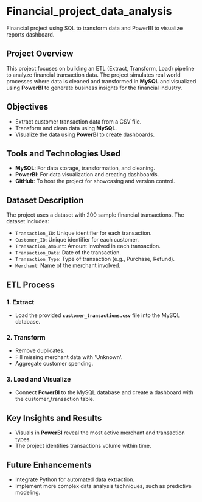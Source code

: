 # Financial_project_data_analysis
Financial project using SQL to transform data and PowerBI to visualize reports dashboard.

## Project Overview
This project focuses on building an ETL (Extract, Transform, Load) pipeline to analyze financial transaction data. The project simulates real world processes where data is cleaned and transformed in **MySQL** and visualized using **PowerBI** to generate business insights for the financial industry.

## Objectives
- Extract customer transaction data from a CSV file.
- Transform and clean data using **MySQL**.
- Visualize the data using **PowerBI** to create dashboards.

## Tools and Technologies Used
- **MySQL**: For data storage, transformation, and cleaning.
- **PowerBI**: For data visualization and creating dashboards.
- **GitHub**: To host the project for showcasing and version control.

## Dataset Description
The project uses a dataset with 200 sample financial transactions. The dataset includes:
- `Transaction_ID`: Unique identifier for each transaction.
- `Customer_ID`: Unique identifier for each customer.
- `Transaction_Amount`: Amount involved in each transaction.
- `Transaction_Date`: Date of the transaction.
- `Transaction_Type`: Type of transaction (e.g., Purchase, Refund).
- `Merchant`: Name of the merchant involved.

## ETL Process
### 1. Extract
- Load the provided **`customer_transactions.csv`** file into the MySQL database.

### 2. Transform
- Remove duplicates.
- Fill missing merchant data with 'Unknown'.
- Aggregate customer spending.

### 3. Load and Visualize
- Connect **PowerBI** to the MySQL database and create a dashboard with the customer_transaction table.

## Key Insights and Results
- Visuals in **PowerBI** reveal the most active merchant and transaction types.
- The project identifies transactions volume within time.

## Future Enhancements
- Integrate Python for automated data extraction.
- Implement more complex data analysis techniques, such as predictive modeling.
